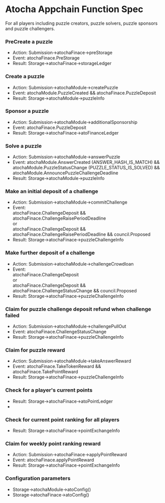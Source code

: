 # Atocha Appchain Function Spec
For all players including puzzle creators, puzzle solvers, puzzle sponsors and puzzle challengers. 

### PreCreate a puzzle
- Action: Submission->atochaFinace->preStorage
- Event: atochaFinace.PreStorage
- Result: Storage->atochaFinace->storageLedger

### Create a puzzle
- Action: Submission->atochaModule->createPuzzle
- Event: atochaModule.PuzzleCreated && atochaFinace.PuzzleDeposit
- Result: Storage->atochaModule->puzzleInfo

### Sponsor a puzzle
- Action: Submission->atochaModule->additionalSponsorship
- Event: atochaFinace.PuzzleDeposit
- Result: Storage->atochaFinace->atoFinanceLedger

### Solve a puzzle
- Action: Submission->atochaModule->answerPuzzle
- Event: atochaModule.AnswerCreated (ANSWER_HASH_IS_MATCH) && atochaModule.PuzzleStatusChange (PUZZLE_STATUS_IS_SOLVED) && atochaModule.AnnouncePuzzleChallengeDeadline
- Result: Storage->atochaModule->puzzleInfo

### Make an initial deposit of a challenge
- Action: Submission->atochaModule->commitChallenge
- Event:<br/>
atochaFinace.ChallengeDeposit && atochaFinace.ChallengeRaisePeriodDeadline<br/>
or<br/>
atochaFinace.ChallengeDeposit && atochaFinace.ChallengeRaisePeriodDeadline && council.Proposed<br/>
- Result: Storage->atochaFinace->puzzleChallengeInfo

### Make further deposit of a challenge
- Action: Submission->atochaModule->challengeCrowdloan
- Event:<br/>
atochaFinace.ChallengeDeposit<br/>
or<br/>
atochaFinace.ChallengeDeposit && atochaFinace.ChallengeStatusChange && council.Proposed<br/>
- Result: Storage->atochaFinace->puzzleChallengeInfo

### Claim for puzzle challenge deposit refund when challenge failed
- Action: Submission->atochaModule->challengePullOut
- Event: atochaFinace.ChallengeStatusChange
- Result: Storage->atochaFinace->puzzleChallengeInfo

### Claim for puzzle reward
- Action: Submission->atochaModule->takeAnswerReward
- Event: atochaFinace.TakeTokenReward && atochaFinace.TakePointReward
- Result: Storage->atochaFinace->puzzleChallengeInfo

### Check for a player's current points
- Result: Storage->atochaFinace->atoPointLedger
- 
### Check for current point ranking for all players
- Result: Storage->atochaFinace->pointExchangeInfo

### Claim for weekly point ranking reward
- Action: Submission->atochaFinace->applyPointReward
- Event: atochaFinace.applyPointReward
- Result: Storage->atochaFinace->pointExchangeInfo

### Configuration parameters
- Storage->atochaModule->atoConfig()
- Storage->atochaFinace->atoConfig()
